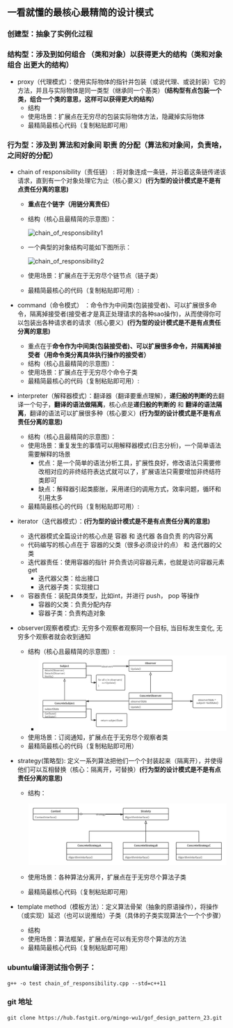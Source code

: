 ## 一看就懂的最核心最精简的设计模式

### 创建型：抽象了实例化过程

### 结构型：涉及到如何组合 （类和对象）以获得更大的结构（类和对象 组合 出更大的结构）

- proxy（代理模式）：使用实际物体的指针并包装（或说代理、或说封装）它的方法，并且与实际物体是同一类型（继承同一个基类）**（结构型有点包装一个类，组合一个类的意思，这样可以获得更大的结构）**
  - 结构
  - 使用场景：扩展点在无穷尽的包装实际物体方法，隐藏掉实际物体
  - 最精简最核心代码（复制粘贴即可用）

### 行为型：涉及到 算法和对象间 职责 的分配（算法和对象间，负责啥，之间好的分配）

- chain of responsibility（责任链） : 将对象连成一条链，并沿着这条链传递该请求，直到有一个对象处理它为止（核心要义）**(行为型的设计模式是不是有点责任分离的意思)**

  - **重点在个链字（用链分离责任）**
  - 结构（核心且最精简的示意图）：

    ![chain_of_responsibility1](/home/victor/workspace/73_design_pattern/gof_design_pattern_23/images/chain_of_responsibility1.png)
  - 一个典型的对象结构可能如下图所示：

    ![chain_of_responsibility2](/home/victor/workspace/73_design_pattern/gof_design_pattern_23/images/chain_of_responsibility2.png)
  - 使用场景：扩展点在于无穷尽个链节点（链子类）
  - 最精简最核心的代码（复制粘贴即可用）:
  
- command（命令模式） ：命令作为中间类(包装接受者)、可以扩展很多命令，隔离掉接受者(接受者才是真正处理请求的各种sao操作)，从而使得你可以包装出各种请求者的请求（核心要义）**(行为型的设计模式是不是有点责任分离的意思)**

  - 重点在于**命令作为中间类(包装接受者)、可以扩展很多命令，并隔离掉接受者（用命令类分离具体执行操作的接受者）**
  - 结构（核心且最精简的示意图）：
  - 使用场景：扩展点在于无穷尽个命令子类
  - 最精简最核心的代码（复制粘贴即可用）:
  
- interpreter（解释器模式）：翻译器（翻译要重点理解），**递归般的判断的**去翻译一个句子，**翻译的语法做隔离**，核心点是**递归般的判断的** 和 **翻译的语法隔离**，翻译的语法可以扩展很多种（核心要义）**(行为型的设计模式是不是有点责任分离的意思)**

  - 结构（核心且最精简的示意图）：
  - 使用场景：重复发生的事情可以用解释器模式(日志分析)，一个简单语法需要解释的场景
    - 优点：是一个简单的语法分析工具，扩展性良好，修改语法只需要修改相对应的非终结符表达式就可以了，扩展语法只需要增加非终结符类即可
    - 缺点：解释器引起类膨胀，采用递归的调用方式，效率问题，循环和引用太多
  - 最精简最核心的代码（复制粘贴即可用）:
  
- iterator（迭代器模式）：**(行为型的设计模式是不是有点责任分离的意思)**

  - 迭代器模式全篇设计的核心点是 容器 和 迭代器 各自负责 的内容分离
  - 代码编写的核心点在于 容器的父类（很多必须设计的点） 和 迭代器的父类
  - 迭代器责任：使用容器的指针 并负责访问容器元素，也就是访问容器元素 get
    - 迭代器父类：给出接口
    - 迭代器子类：实现接口
  
- - 容器责任：装配具体类型，比如int，并进行 push， pop 等操作
    - 容器的父类：负责分配内存
    - 容器子类：负责构造对象
  
- observer(观察者模式): 无穷多个观察者观察同一个目标, 当目标发生变化, 无穷多个观察者就会收到通知

  - 结构（核心且最精简的示意图）:
    - ![observer](./images/observer.png)
  - 使用场景：订阅通知，扩展点在于无穷尽个观察者类
  - 最精简最核心的代码（复制粘贴即可用）
  
- strategy(策略型): 定义一系列算法把他们一个个封装起来（隔离开），并使得他们可以互相替换（核心：隔离开，可替换）**(行为型的设计模式是不是有点责任分离的意思)**

  - 结构：

    ![strategy](./images/strategy.png)

  - 使用场景：各种算法分离开，扩展点在于无穷尽个算法子类

  - 最精简最核心代码（复制粘贴即可用）

- template method（模板方法）：定义算法骨架（抽象的原语操作），将操作（或实现）延迟（也可以说推给）子类（具体的子类实现算法个一个个步骤）

  - 结构
  - 使用场景：算法框架，扩展点在可以有无穷尽个算法的方法
  - 最精简最核心代码（复制粘贴即可用）

### ubuntu编译测试指令例子：

```
g++ -o test chain_of_responsibility.cpp --std=c++11
```

### git 地址

```
git clone https://hub.fastgit.org/mingo-wu1/gof_design_pattern_23.git
```
